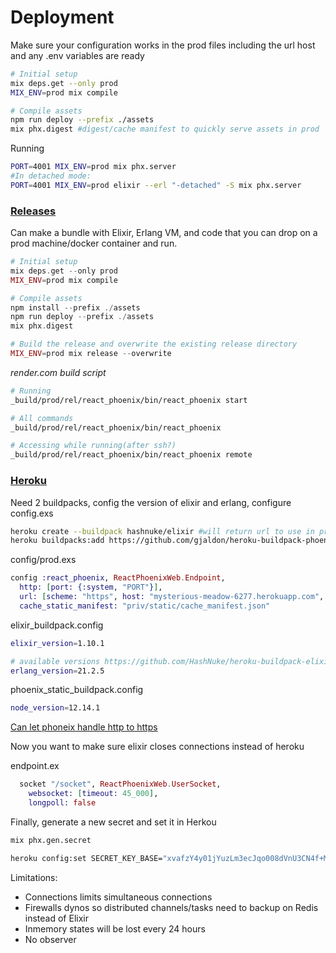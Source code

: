 # Deployment

Make sure your configuration works in the prod files including the url host and any .env variables are ready

```bash
# Initial setup
mix deps.get --only prod
MIX_ENV=prod mix compile

# Compile assets
npm run deploy --prefix ./assets
mix phx.digest #digest/cache manifest to quickly serve assets in prod
```

Running

```bash
PORT=4001 MIX_ENV=prod mix phx.server
#In detached mode:
PORT=4001 MIX_ENV=prod elixir --erl "-detached" -S mix phx.server
```

### [Releases](https://hexdocs.pm/phoenix/releases.html)

Can make a bundle with Elixir, Erlang VM, and code that you can drop on a prod machine/docker container and run.

```elixir
# Initial setup
mix deps.get --only prod
MIX_ENV=prod mix compile

# Compile assets
npm install --prefix ./assets
npm run deploy --prefix ./assets
mix phx.digest

# Build the release and overwrite the existing release directory
MIX_ENV=prod mix release --overwrite
```

*render.com build script*

```bash
# Running
_build/prod/rel/react_phoenix/bin/react_phoenix start

# All commands
_build/prod/rel/react_phoenix/bin/react_phoenix

# Accessing while running(after ssh?)
_build/prod/rel/react_phoenix/bin/react_phoenix remote
```

### [Heroku](https://hexdocs.pm/phoenix/heroku.html)

Need 2 buildpacks, config the version of elixir and erlang, configure config.exs

```bash
heroku create --buildpack hashnuke/elixir #will return url to use in prod
heroku buildpacks:add https://github.com/gjaldon/heroku-buildpack-phoenix-static.git
```

config/prod.exs

```elixir
config :react_phoenix, ReactPhoenixWeb.Endpoint,
  http: [port: {:system, "PORT"}],
  url: [scheme: "https", host: "mysterious-meadow-6277.herokuapp.com", port: 443],
  cache_static_manifest: "priv/static/cache_manifest.json"
```

elixir_buildpack.config

```bash
elixir_version=1.10.1

# available versions https://github.com/HashNuke/heroku-buildpack-elixir-otp-builds/blob/master/otp-versions
erlang_version=21.2.5
```

phoenix_static_buildpack.config

```bash
node_version=12.14.1
```

[Can let phoneix handle http to https](https://hexdocs.pm/phoenix/using_ssl.html#force-ssl)

Now you want to make sure elixir closes connections instead of heroku

endpoint.ex

```elixir
  socket "/socket", ReactPhoenixWeb.UserSocket,
    websocket: [timeout: 45_000],
    longpoll: false
```

Finally, generate a new secret and set it in Herkou

```bash
mix phx.gen.secret
```

```bash
heroku config:set SECRET_KEY_BASE="xvafzY4y01jYuzLm3ecJqo008dVnU3CN4f+MamNd1Zue4pXvfvUjbiXT8akaIF53"
```

Limitations: 

- Connections limits simultaneous connections
- Firewalls dynos so distributed channels/tasks need to backup on Redis instead of Elixir
- Inmemory states will be lost every 24 hours
- No observer

